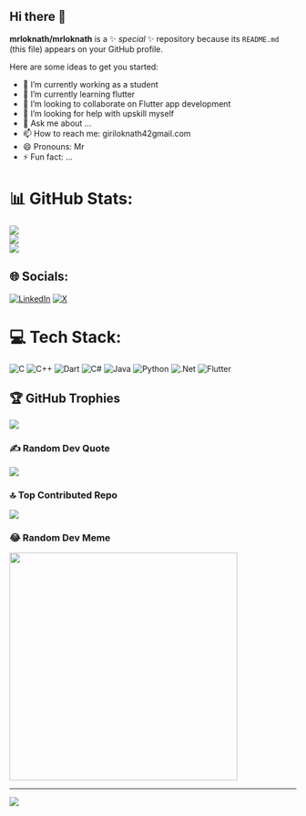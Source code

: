 ## Hi there 👋

**mrloknath/mrloknath** is a ✨ _special_ ✨ repository because its `README.md` (this file) appears on your GitHub profile.

Here are some ideas to get you started:

- 🔭 I’m currently working as a student
- 🌱 I’m currently learning flutter
- 👯 I’m looking to collaborate on Flutter app development
- 🤔 I’m looking for help with upskill myself
- 💬 Ask me about ...
- 📫 How to reach me: giriloknath42gmail.com
- 😄 Pronouns: Mr
- ⚡ Fun fact: ...

# 📊 GitHub Stats:
![](https://github-readme-stats.vercel.app/api?username=mrloknath&theme=default&hide_border=true&include_all_commits=false&count_private=false)<br/>
![](https://github-readme-streak-stats.herokuapp.com/?user=mrloknath&theme=default&hide_border=true)<br/>
![](https://github-readme-stats.vercel.app/api/top-langs/?username=mrloknath&theme=default&hide_border=true&include_all_commits=false&count_private=false&layout=compact)


## 🌐 Socials:
[![LinkedIn](https://img.shields.io/badge/LinkedIn-%230077B5.svg?logo=linkedin&logoColor=white)](https://linkedin.com/in/loknath-giri-521871253) [![X](https://img.shields.io/badge/X-black.svg?logo=X&logoColor=white)](https://x.com/Loknath_Giri_) 

# 💻 Tech Stack:
![C](https://img.shields.io/badge/c-%2300599C.svg?style=for-the-badge&logo=c&logoColor=white) ![C++](https://img.shields.io/badge/c++-%2300599C.svg?style=for-the-badge&logo=c%2B%2B&logoColor=white) ![Dart](https://img.shields.io/badge/dart-%230175C2.svg?style=for-the-badge&logo=dart&logoColor=white) ![C#](https://img.shields.io/badge/c%23-%23239120.svg?style=for-the-badge&logo=csharp&logoColor=white) ![Java](https://img.shields.io/badge/java-%23ED8B00.svg?style=for-the-badge&logo=openjdk&logoColor=white) ![Python](https://img.shields.io/badge/python-3670A0?style=for-the-badge&logo=python&logoColor=ffdd54) ![.Net](https://img.shields.io/badge/.NET-5C2D91?style=for-the-badge&logo=.net&logoColor=white) ![Flutter](https://img.shields.io/badge/Flutter-%2302569B.svg?style=for-the-badge&logo=Flutter&logoColor=white)

## 🏆 GitHub Trophies
![](https://github-profile-trophy.vercel.app/?username=mrloknath&theme=radical&no-frame=true&no-bg=true&margin-w=4)

### ✍️ Random Dev Quote
![](https://quotes-github-readme.vercel.app/api?type=horizontal&theme=radical)

### 🔝 Top Contributed Repo
![](https://github-contributor-stats.vercel.app/api?username=mrloknath&limit=5&theme=dark&combine_all_yearly_contributions=true)

### 😂 Random Dev Meme
<img src='https://images.app.goo.gl/KQv1uqVzFQ7UBjBi9' style="height: 400px;"/>

---
[![](https://visitcount.itsvg.in/api?id=mrloknath&icon=0&color=3)](https://visitcount.itsvg.in)

<!-- Proudly created with GPRM ( https://gprm.itsvg.in ) -->
